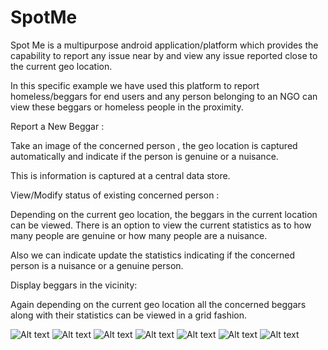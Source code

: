 SpotMe
==========

Spot Me is a multipurpose android application/platform which provides the capability to report any issue near by and view any issue reported close to the current geo location. 

In this specific example we have used this platform to report homeless/beggars for end users and any person belonging to an NGO can view these beggars or homeless people in the proximity. 

Report a New Beggar : 

Take an image of the concerned person , the geo location is captured automatically and indicate if the person is genuine or a nuisance. 

This is information is captured at a central data store. 

View/Modify status of existing concerned person : 

Depending on the current geo location, the beggars in the current location can be viewed. There is an option to view the current statistics as to how many people are genuine or how many people are a nuisance.

Also we can indicate update the statistics indicating if the concerned person is a nuisance or a genuine person. 

Display beggars in the vicinity:



Again depending on the current geo location all the concerned beggars along with their statistics can be viewed in a grid fashion.

![Alt text](https://raw.github.com/Codeniti/SpotBeggar/master/screenshots/screenshots/scr1.png "screen")
![Alt text](https://raw.github.com/Codeniti/SpotBeggar/master/screenshots/screenshots/scr2.png "screen")
![Alt text](https://raw.github.com/Codeniti/SpotBeggar/master/screenshots/screenshots/scr3.png "screen")
![Alt text](https://raw.github.com/Codeniti/SpotBeggar/master/screenshots/screenshots/scr4.png "screen")
![Alt text](https://raw.github.com/Codeniti/SpotBeggar/master/screenshots/screenshots/scr5.png "screen")
![Alt text](https://raw.github.com/Codeniti/SpotBeggar/master/screenshots/screenshots/scr6.png "screen")
![Alt text](https://raw.github.com/Codeniti/SpotBeggar/master/screenshots/screenshots/scr7.png "screen")
